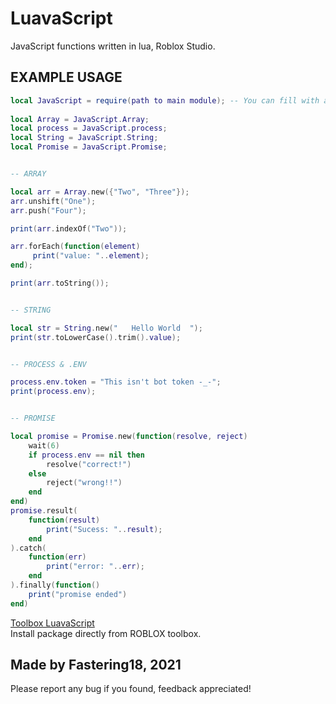 # LuavaScript
JavaScript functions written in lua, Roblox Studio.

## EXAMPLE USAGE
```lua
local JavaScript = require(path to main module); -- You can fill with asset id of main module
     
local Array = JavaScript.Array;
local process = JavaScript.process;
local String = JavaScript.String;
local Promise = JavaScript.Promise;


-- ARRAY

local arr = Array.new({"Two", "Three"});
arr.unshift("One");
arr.push("Four");

print(arr.indexOf("Two"));

arr.forEach(function(element)
	 print("value: "..element);
end);

print(arr.toString());


-- STRING

local str = String.new("   Hello World  ");
print(str.toLowerCase().trim().value);


-- PROCESS & .ENV

process.env.token = "This isn't bot token -_-";
print(process.env);


-- PROMISE 

local promise = Promise.new(function(resolve, reject)
	wait(6)
	if process.env == nil then
		resolve("correct!")
	else
		reject("wrong!!")
	end
end)
promise.result(
	function(result)
		print("Sucess: "..result);
	end
).catch(
	function(err)
		print("error: "..err);
	end
).finally(function() 
    print("promise ended") 
end) 
```

[Toolbox LuavaScript](https://www.roblox.com/library/6244962761/LuavaScript) <br>
Install package directly from ROBLOX toolbox.<br>

## Made by Fastering18, 2021<br>
Please report any bug if you found, feedback appreciated!
